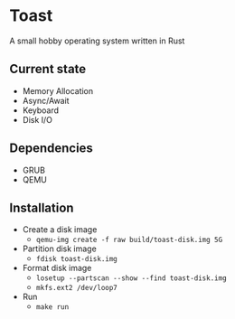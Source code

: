 
# Toast
A small hobby operating system written in Rust

## Current state
- Memory Allocation
- Async/Await
- Keyboard
- Disk I/O

## Dependencies
- GRUB
- QEMU

## Installation
- Create a disk image
    - `qemu-img create -f raw build/toast-disk.img 5G`
- Partition disk image
    - `fdisk toast-disk.img`
- Format disk image
    - `losetup --partscan --show --find toast-disk.img`
    - `mkfs.ext2 /dev/loop7`
- Run
    - `make run`
